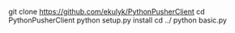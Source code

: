 git clone https://github.com/ekulyk/PythonPusherClient
cd PythonPusherClient
python setup.py install
cd ../
python basic.py
